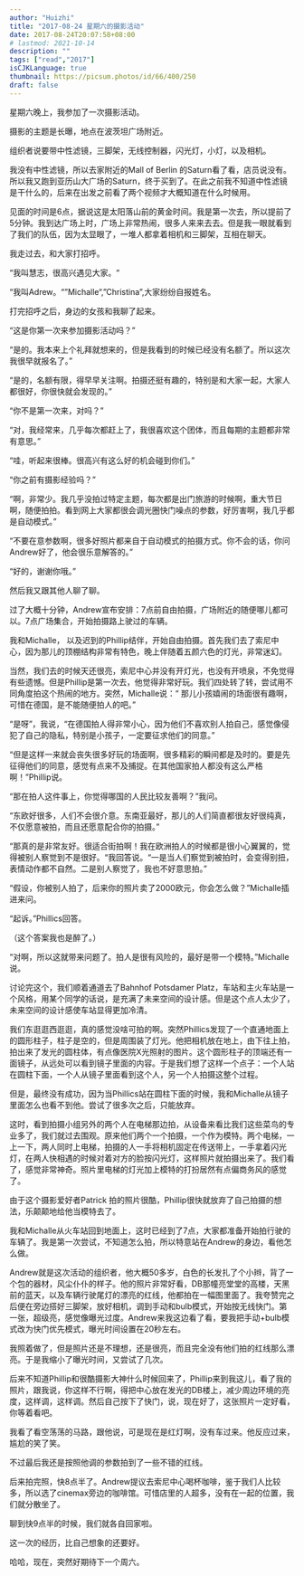 ```yaml
---
author: "Huizhi"
title: "2017-08-24 星期六的摄影活动"
date: 2017-08-24T20:07:58+08:00
# lastmod: 2021-10-14
description: ""
tags: ["read","2017"]
isCJKLanguage: true
thumbnail: https://picsum.photos/id/66/400/250
draft: false
---
```



星期六晚上，我参加了一次摄影活动。

摄影的主题是长曝，地点在波茨坦广场附近。

组织者说要带中性滤镜，三脚架，无线控制器，闪光灯，小灯，以及相机。

我没有中性滤镜，所以去家附近的Mall of Berlin 的Saturn看了看，店员说没有。所以我又跑到亚历山大广场的Saturn，终于买到了。在此之前我不知道中性滤镜是干什么的，后来在出发之前看了两个视频才大概知道在什么时候用。

见面的时间是6点，据说这是太阳落山前的黄金时间。我是第一次去，所以提前了5分钟。我到达广场上时，广场上非常热闹，很多人来来去去。但是我一眼就看到了我们的队伍，因为太显眼了，一堆人都拿着相机和三脚架，互相在聊天。

我走过去，和大家打招呼。

“我叫慧志，很高兴遇见大家。“

“我叫Adrew。“”Michalle“,”Christina”,大家纷纷自报姓名。

打完招呼之后，身边的女孩和我聊了起来。

“这是你第一次来参加摄影活动吗？”

“是的。我本来上个礼拜就想来的，但是我看到的时候已经没有名额了。所以这次我很早就报名了。”

“是的，名额有限，得早早关注啊。拍摄还挺有趣的，特别是和大家一起，大家人都很好，你很快就会发现的。”

“你不是第一次来，对吗？”

“对，我经常来，几乎每次都赶上了，我很喜欢这个团体，而且每期的主题都非常有意思。”

“哇，听起来很棒。很高兴有这么好的机会碰到你们。”

“你之前有摄影经验吗？”

“啊，非常少。我几乎没拍过特定主题，每次都是出门旅游的时候啊，重大节日啊，随便拍拍。看到网上大家都很会调光圈快门噪点的参数，好厉害啊，我几乎都是自动模式。”

“不要在意参数啊，很多好照片都来自于自动模式的拍摄方式。你不会的话，你问Andrew好了，他会很乐意解答的。”

“好的，谢谢你哦。”

然后我又跟其他人聊了聊。

过了大概十分钟，Andrew宣布安排：7点前自由拍摄，广场附近的随便哪儿都可以。7点广场集合，开始拍摄路上驶过的车辆。

我和Michalle， 以及迟到的Phillip结伴，开始自由拍摄。首先我们去了索尼中心，因为那儿的顶棚结构非常有特色，晚上伴随着五颜六色的灯光，非常迷幻。

当然，我们去的时候天还很亮，索尼中心并没有开灯光，也没有开喷泉，不免觉得有些遗憾。但是Phillip是第一次去，他觉得非常好玩。我们四处转了转，尝试用不同角度拍这个热闹的地方。突然，Michalle说：“ 那儿小孩嬉闹的场面很有趣啊，可惜在德国，是不能随便拍人的吧。”

“是呀”，我说，“在德国拍人得非常小心，因为他们不喜欢别人拍自己，感觉像侵犯了自己的隐私，特别是小孩子，一定要征求他们的同意。”

“但是这样一来就会丧失很多好玩的场面啊，很多精彩的瞬间都是及时的。要是先征得他们的同意，感觉有点来不及捕捉。在其他国家拍人都没有这么严格啊！”Phillip说。

“那在拍人这件事上，你觉得哪国的人民比较友善啊？”我问。

“东欧好很多，人们不会很介意。东南亚最好，那儿的人们简直都很友好很纯真，不仅愿意被拍，而且还愿意配合你的拍摄。”

“那真的是非常友好。很适合街拍啊！我在欧洲拍人的时候都是很小心翼翼的，觉得被别人察觉到不是很好。“我回答说。“一是当人们察觉到被拍时，会变得别扭，表情动作都不自然。二是别人察觉了，我也不好意思拍。”

“假设，你被别人拍了，后来你的照片卖了2000欧元，你会怎么做？”Michalle插进来问。

“起诉。”Phillics回答。

（这个答案我也是醉了。）

“对啊，所以这就带来问题了。拍人是很有风险的，最好是带一个模特。”Michalle说。

讨论完这个，我们顺着通道去了Bahnhof Potsdamer Platz，车站和主火车站是一个风格，用某个同学的话说，是充满了未来空间的设计感。但是这个点人太少了，未来空间的设计感使车站显得更加冷清。

我们东逛逛西逛逛，真的感觉没啥可拍的啊。突然Phillics发现了一个直通地面上的圆形柱子，柱子是空的，但是周围装了灯光。他把相机放在地上，由下往上拍，拍出来了发光的圆柱体，有点像医院X光照射的图片。这个圆形柱子的顶端还有一面镜子，从远处可以看到镜子里面的内容。于是我们想了这样一个点子：一个人站在圆柱下面，一个人从镜子里面看到这个人，另一个人拍摄这整个过程。

但是，最终没有成功，因为当Phillics站在圆柱下面的时候，我和Michalle从镜子里面怎么也看不到他。尝试了很多次之后，只能放弃。

这时，看到拍摄小组另外的两个人在电梯那边拍，从设备来看比我们这些菜鸟的专业多了，我们就过去围观。原来他们两个一个拍摄，一个作为模特。两个电梯，一上一下，两人同时上电梯，拍摄的人一手将相机固定在传送带上，一手拿着闪光灯，在两人快相遇的时候对着对方的脸按闪光灯，这样照片就拍摄出来了。我们看了，感觉非常神奇。照片里电梯的灯光加上模特的打扮居然有点偏商务风的感觉了。

由于这个摄影爱好者Patrick 拍的照片很酷，Phillip很快就放弃了自己拍摄的想法，乐颠颠地给他当模特去了。

我和Michalle从火车站回到地面上，这时已经到了7点，大家都准备开始拍行驶的车辆了。我是第一次尝试，不知道怎么拍，所以特意站在Andrew的身边，看他怎么做。

Andrew就是这次活动的组织者，他大概50多岁，白色的长发扎了个小辫，背了一个包的器材，风尘仆仆的样子。他的照片非常好看，DB那幢亮堂堂的高楼，天黑前的蓝天，以及车辆行驶尾灯的漂亮的红线，他都拍在一幅图里面了。我夸赞完之后便在旁边搭好三脚架，放好相机，调到手动和bulb模式，开始按无线快门。第一张，超级亮，感觉像曝光过度。Andrew来我这边看了看，要我把手动+bulb模式改为快门优先模式，曝光时间设置在20秒左右。

我照着做了，但是照片还是不理想，还是很亮，而且完全没有他们拍的红线那么漂亮。于是我缩小了曝光时间，又尝试了几次。

后来不知道Phillip和很酷摄影大神什么时候回来了，Phillip来到我这儿，看了我的照片，跟我说，你这样不行啊，得把中心放在发光的DB楼上，减少周边环境的亮度，这样调，这样调。然后自己按下了快门，说，现在好了，这张照片一定好看，你等着看吧。

我看了看空荡荡的马路，跟他说，可是现在是红灯啊，没有车过来。他反应过来，尴尬的笑了笑。

不过最后我还是按照他调的参数拍到了一些不错的红线。

后来拍完照，快8点半了。Andrew提议去索尼中心喝杯咖啡，鉴于我们人比较多，所以选了cinemax旁边的咖啡馆。可惜店里的人超多，没有在一起的位置，我们就分散坐了。

聊到快9点半的时候，我们就各自回家啦。

这一次的经历，比自己想象的还要好。

哈哈，现在，突然好期待下一个周六。